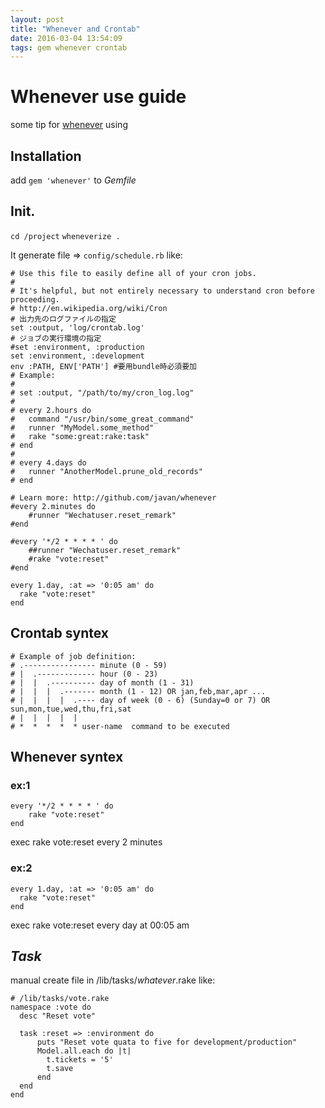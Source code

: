 ```yaml
---
layout: post
title: "Whenever and Crontab"
date: 2016-03-04 13:54:09
tags: gem whenever crontab
---
```


# Whenever use guide
some tip for [whenever] using

[whenever]:https://github.com/javan/whenever
## Installation
add  `gem 'whenever'` to *Gemfile*

## Init.
`cd /project`
`wheneverize .`

It generate file => `config/schedule.rb` like:

```
# Use this file to easily define all of your cron jobs.
#
# It's helpful, but not entirely necessary to understand cron before proceeding.
# http://en.wikipedia.org/wiki/Cron
# 出力先のログファイルの指定
set :output, 'log/crontab.log'
# ジョブの実行環境の指定
#set :environment, :production
set :environment, :development
env :PATH, ENV['PATH'] #要用bundle時必須要加
# Example:
#
# set :output, "/path/to/my/cron_log.log"
#
# every 2.hours do
#   command "/usr/bin/some_great_command"
#   runner "MyModel.some_method"
#   rake "some:great:rake:task"
# end
#
# every 4.days do
#   runner "AnotherModel.prune_old_records"
# end

# Learn more: http://github.com/javan/whenever
#every 2.minutes do
    #runner "Wechatuser.reset_remark"
#end

#every '*/2 * * * * ' do
    ##runner "Wechatuser.reset_remark"
    #rake "vote:reset"
#end

every 1.day, :at => '0:05 am' do
  rake "vote:reset"
end
```

## Crontab syntex
```
# Example of job definition:
# .---------------- minute (0 - 59)
# |  .------------- hour (0 - 23)
# |  |  .---------- day of month (1 - 31)
# |  |  |  .------- month (1 - 12) OR jan,feb,mar,apr ...
# |  |  |  |  .---- day of week (0 - 6) (Sunday=0 or 7) OR sun,mon,tue,wed,thu,fri,sat
# |  |  |  |  |
# *  *  *  *  * user-name  command to be executed
```

## Whenever syntex

### ex:1
```
every '*/2 * * * * ' do
    rake "vote:reset"
end
```
exec rake vote:reset every 2 minutes

### ex:2
```
every 1.day, :at => '0:05 am' do
  rake "vote:reset"
end
```
exec rake vote:reset every day at 00:05 am

## *Task*

manual create file in /lib/tasks/_whatever_.rake like:
```
# /lib/tasks/vote.rake
namespace :vote do
  desc "Reset vote"

  task :reset => :environment do
      puts "Reset vote quata to five for development/production"
      Model.all.each do |t|
      	t.tickets = '5'
      	t.save
      end
  end
end
```